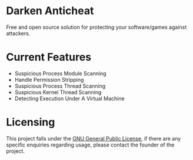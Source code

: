 # Darken Anticheat
Free and open source solution for protecting your software/games against attackers.

# Current Features
- Suspicious Process Module Scanning
- Handle Permission Stripping
- Suspicious Process Thread Scanning
- Suspicious Kernel Thread Scanning
- Detecting Execution Under A Virtual Machine

# Licensing
This project falls under the [GNU General Public License](LICENSE), if there are any specific enquiries regarding usage, please contact the founder of the project.